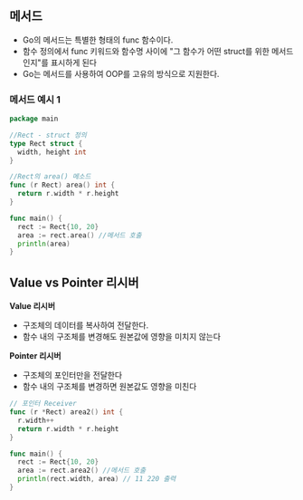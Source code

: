 ## 메서드

- Go의 메서드는 특별한 형태의 func 함수이다.
- 함수 정의에서 func 키워드와 함수명 사이에 "그 함수가 어떤 struct를 위한 메서드인지"를 표시하게 된다
- Go는 메서드를 사용하여 OOP를 고유의 방식으로 지원한다.



### 메서드 예시 1

```go
package main

//Rect - struct 정의
type Rect struct {
  width, height int
}

//Rect의 area() 메소드
func (r Rect) area() int {
  return r.width * r.height   
}

func main() {
  rect := Rect{10, 20}
  area := rect.area() //메서드 호출
  println(area)
}
```



## Value vs Pointer 리시버

**Value 리시버**

- 구조체의 데이터를 복사하여 전달한다.
- 함수 내의 구조체를 변경해도 원본값에 영향을 미치지 않는다

**Pointer 리시버**

- 구조체의 포인터만을 전달한다
- 함수 내의 구조체를 변경하면 원본값도 영향을 미친다

```go
// 포인터 Receiver
func (r *Rect) area2() int {
  r.width++
  return r.width * r.height
}

func main() {
  rect := Rect{10, 20}
  area := rect.area2() //메서드 호출
  println(rect.width, area) // 11 220 출력
}
```


